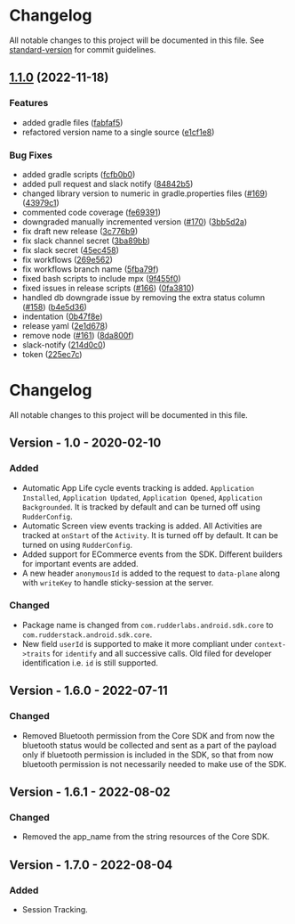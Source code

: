 # Changelog

All notable changes to this project will be documented in this file. See [standard-version](https://github.com/conventional-changelog/standard-version) for commit guidelines.

## [1.1.0](https://github.com/rudderlabs/rudder-sdk-android/compare/v1.0.9...v1.1.0) (2022-11-18)


### Features

* added gradle files ([fabfaf5](https://github.com/rudderlabs/rudder-sdk-android/commit/fabfaf549dc5a77a91ecfe6354148b02f81c81e2))
* refactored version name to a single source ([e1cf1e8](https://github.com/rudderlabs/rudder-sdk-android/commit/e1cf1e803a0bae7c1671633ad0869c0f43b3587c))


### Bug Fixes

* added gradle scripts ([fcfb0b0](https://github.com/rudderlabs/rudder-sdk-android/commit/fcfb0b050b7a8aac4c5d8d3769998192f17bc3b4))
* added pull request and slack notify ([84842b5](https://github.com/rudderlabs/rudder-sdk-android/commit/84842b5201602abb899e4e8502ba5e148ee9122d))
* changed library version to numeric in gradle.properties files ([#169](https://github.com/rudderlabs/rudder-sdk-android/issues/169)) ([43979c1](https://github.com/rudderlabs/rudder-sdk-android/commit/43979c167350410d82dd93b0101bb7a1d071fdee))
* commented code coverage ([fe69391](https://github.com/rudderlabs/rudder-sdk-android/commit/fe69391c1ebbfcd62a01d1b19fcf196ddcdfd96a))
* downgraded manually incremented version ([#170](https://github.com/rudderlabs/rudder-sdk-android/issues/170)) ([3bb5d2a](https://github.com/rudderlabs/rudder-sdk-android/commit/3bb5d2a31cb097e9ba23b1529faa51a5be311af6))
* fix draft new release ([3c776b9](https://github.com/rudderlabs/rudder-sdk-android/commit/3c776b9bbc667f0380dafb3c78042fb5423c1946))
* fix slack channel secret ([3ba89bb](https://github.com/rudderlabs/rudder-sdk-android/commit/3ba89bb7172569b98456851cb5609388554bed1b))
* fix slack secret ([45ec458](https://github.com/rudderlabs/rudder-sdk-android/commit/45ec458b715fa72d95793699853c59f452723162))
* fix workflows ([269e562](https://github.com/rudderlabs/rudder-sdk-android/commit/269e56214a8352fc151771af539a2af4625b0fab))
* fix workflows branch name ([5fba79f](https://github.com/rudderlabs/rudder-sdk-android/commit/5fba79f68adeb33c71fba80d18fadbcb5fce6440))
* fixed bash scripts to include mpx ([9f455f0](https://github.com/rudderlabs/rudder-sdk-android/commit/9f455f0c4311bad3ef07479cb301566350c44d54))
* fixed issues in release scripts ([#166](https://github.com/rudderlabs/rudder-sdk-android/issues/166)) ([0fa3810](https://github.com/rudderlabs/rudder-sdk-android/commit/0fa3810abe47ce16d2c8980d0cc23e70c5cf44c7))
* handled db downgrade issue by removing the extra status column ([#158](https://github.com/rudderlabs/rudder-sdk-android/issues/158)) ([b4e5d36](https://github.com/rudderlabs/rudder-sdk-android/commit/b4e5d36b0a5418101cc264a7dd4bf99c35b20522))
* indentation ([0b47f8e](https://github.com/rudderlabs/rudder-sdk-android/commit/0b47f8ec414987dbac844a6bc6b95b1dbe9289e8))
* release yaml ([2e1d678](https://github.com/rudderlabs/rudder-sdk-android/commit/2e1d67823d13d5659224b2304a607b167988f5e3))
* remove node ([#161](https://github.com/rudderlabs/rudder-sdk-android/issues/161)) ([8da800f](https://github.com/rudderlabs/rudder-sdk-android/commit/8da800f6d0ccb7599adb07162b6868e80e2d3681))
* slack-notify ([214d0c0](https://github.com/rudderlabs/rudder-sdk-android/commit/214d0c0b7d8734bfc5cc2c19fa2bf173e7a02ace))
* token ([225ec7c](https://github.com/rudderlabs/rudder-sdk-android/commit/225ec7c6ecee1155c48c775763b0dcd82cbed54b))

# Changelog
All notable changes to this project will be documented in this file.

## Version - 1.0 - 2020-02-10
### Added
- Automatic App Life cycle events tracking is added. `Application Installed`, `Application Updated`, `Application Opened`, `Application Backgrounded`. It is tracked by default and can be turned off using `RudderConfig`.
- Automatic Screen view events tracking is added. All Activities are tracked at `onStart` of the `Activity`. It is turned off by default. It can be turned on using `RudderConfig`.
- Added support for ECommerce events from the SDK. Different builders for important events are added.
- A new header `anonymousId` is added to the request to `data-plane` along with `writeKey` to handle sticky-session at the server.
### Changed
- Package name is changed from `com.rudderlabs.android.sdk.core` to `com.rudderstack.android.sdk.core`.
- New field `userId` is supported to make it more compliant under `context->traits` for `identify` and all successive calls. Old filed for developer identification i.e. `id` is still supported. 

## Version - 1.6.0 - 2022-07-11
### Changed
- Removed Bluetooth permission from the Core SDK and from now the bluetooth status would be collected and sent as a part of the payload only if bluetooth permission is included in the SDK, so that from now bluetooth permission is not necessarily needed to make use of the SDK.

## Version - 1.6.1 - 2022-08-02
### Changed
- Removed the app_name from the string resources of the Core SDK.

## Version - 1.7.0 - 2022-08-04
### Added
- Session Tracking.
